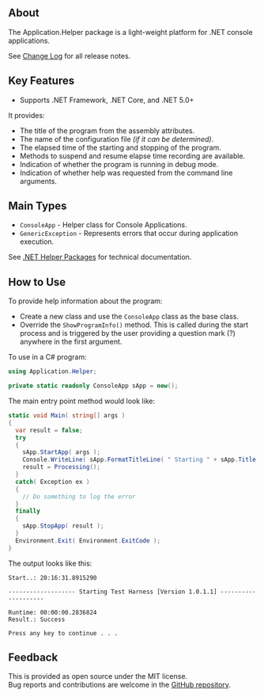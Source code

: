 ## About
The Application.Helper package is a light-weight platform for .NET console applications.

See [Change Log](https://github.com/KevinDHeath/NuGetPackages/blob/main/src/Helper/Application.Helper/README.md) for all release notes.

## Key Features
- Supports .NET Framework, .NET Core, and .NET 5.0+

It provides:
- The title of the program from the assembly attributes.
- The name of the configuration file _(if it can be determined)_.
- The elapsed time of the starting and stopping of the program.
- Methods to suspend and resume elapse time recording are available.
- Indication of whether the program is running in debug mode.
- Indication of whether help was requested from the command line arguments.

## Main Types
- `ConsoleApp` - Helper class for Console Applications.
- `GenericException` - Represents errors that occur during application execution.

See [.NET Helper Packages](https://kevindheath.github.io/nuget/html/N_Application_Helper.htm) for technical documentation.

## How to Use
To provide help information about the program:
- Create a new class and use the `ConsoleApp` class as the base class.
- Override the `ShowProgramInfo()` method. This is called during the start process and is triggered by the user providing a question mark (?) anywhere in the first argument.

To use in a C# program:
```c#
using Application.Helper;

private static readonly ConsoleApp sApp = new();
```
The main entry point method would look like:

```c#
static void Main( string[] args )
{
  var result = false;
  try
  {
    sApp.StartApp( args );
    Console.WriteLine( sApp.FormatTitleLine( " Starting " + sApp.Title + " " ) );
    result = Processing();
  }
  catch( Exception ex )
  {
    // Do something to log the error
  }
  finally
  {
    sApp.StopApp( result );
  }
  Environment.Exit( Environment.ExitCode );
}
```

The output looks like this:

```dos
Start..: 20:16:31.8915290

------------------- Starting Test Harness [Version 1.0.1.1] --------------------

Runtime: 00:00:00.2836824
Result.: Success

Press any key to continue . . .
```

## Feedback
This is provided as open source under the MIT license.\
Bug reports and contributions are welcome in the [GitHub repository](https://github.com/KevinDHeath/NuGetPackages/issues).